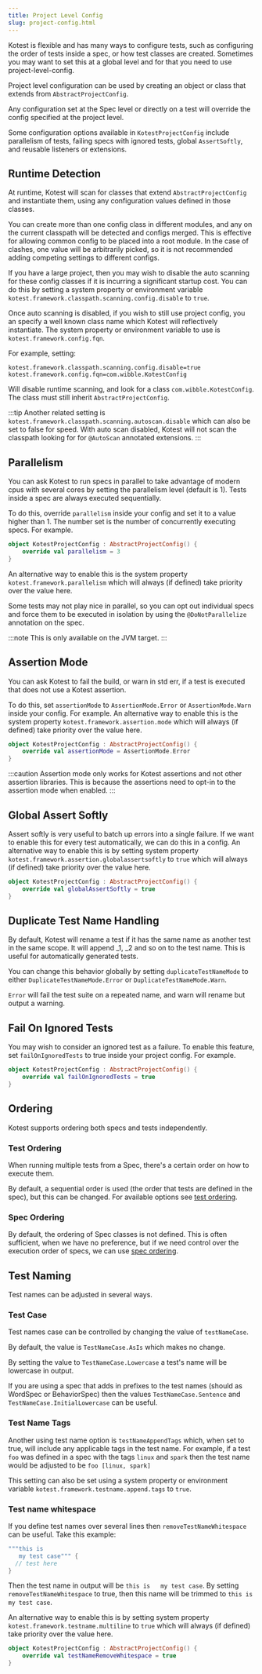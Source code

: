 ```yaml
---
title: Project Level Config
slug: project-config.html
---
```





Kotest is flexible and has many ways to configure tests, such as configuring the order of tests inside a spec, or how
test classes are created. Sometimes you may want to set this at a global level and for that you need to use
project-level-config.

Project level configuration can be used by creating an object or class that extends from `AbstractProjectConfig`.

Any configuration set at the Spec level or directly on a test will override the config specified at the project level.

Some configuration options available in `KotestProjectConfig` include parallelism of tests, failing specs with ignored
tests, global `AssertSoftly`, and reusable listeners or extensions.

## Runtime Detection

At runtime, Kotest will scan for classes that extend `AbstractProjectConfig` and instantiate them, using any
configuration values defined in those classes.

You can create more than one config class in different modules, and any on the current classpath will be detected and
configs merged. This is effective for allowing common config to be placed into a root module. In the case of clashes,
one value will be arbitrarily picked, so it is not recommended adding competing settings to different configs.

If you have a large project, then you may wish to disable the auto scanning for these config classes if it is incurring
a significant startup cost. You can do this by
setting a system property or environment variable `kotest.framework.classpath.scanning.config.disable` to `true`.

Once auto scanning is disabled, if you wish to still use project config, you an specify a well known class name which
Kotest will reflectively instantiate. The system property or environment variable to use
is `kotest.framework.config.fqn`.

For example, setting:

```
kotest.framework.classpath.scanning.config.disable=true
kotest.framework.config.fqn=com.wibble.KotestConfig
```

Will disable runtime scanning, and look for a class `com.wibble.KotestConfig`. The class must still
inherit `AbstractProjectConfig`.

:::tip
Another related setting is `kotest.framework.classpath.scanning.autoscan.disable` which can also be set to false for speed.
With auto scan disabled, Kotest will not scan the classpath looking for for `@AutoScan` annotated extensions.
:::

## Parallelism

You can ask Kotest to run specs in parallel to take advantage of modern cpus with several cores by setting the parallelism level (default is 1). Tests inside a spec are always executed sequentially.

To do this, override `parallelism` inside your config and set it to a value higher than 1.
The number set is the number of concurrently executing specs. For example.


```kotlin
object KotestProjectConfig : AbstractProjectConfig() {
    override val parallelism = 3
}
```

An alternative way to enable this is the system property `kotest.framework.parallelism` which will always (if defined) take priority over the value here.

Some tests may not play nice in parallel, so you can opt out individual specs and force them to be executed in isolation by using the `@DoNotParallelize` annotation on the spec.


:::note
This is only available on the JVM target.
:::






## Assertion Mode

You can ask Kotest to fail the build, or warn in std err, if a test is executed that does not use a Kotest assertion.

To do this, set `assertionMode` to `AssertionMode.Error` or `AssertionMode.Warn` inside your config. For example.
An alternative way to enable this is the system property `kotest.framework.assertion.mode` which will always (if defined) take priority over the value here.


```kotlin
object KotestProjectConfig : AbstractProjectConfig() {
    override val assertionMode = AssertionMode.Error
}
```


:::caution
Assertion mode only works for Kotest assertions and not other assertion libraries. This is because the assertions need to opt-in
to the assertion mode when enabled.
:::



## Global Assert Softly

Assert softly is very useful to batch up errors into a single failure. If we want to enable this for every test automatically, we can do this in a config.
An alternative way to enable this is by setting system property `kotest.framework.assertion.globalassertsoftly` to `true` which will always (if defined) take priority over the value here.

```kotlin
object KotestProjectConfig : AbstractProjectConfig() {
    override val globalAssertSoftly = true
}
```



## Duplicate Test Name Handling

By default, Kotest will rename a test if it has the same name as another test in the same scope. It will append _1, _2
and so on to the test name. This is useful for automatically generated tests.

You can change this behavior globally by setting `duplicateTestNameMode` to either `DuplicateTestNameMode.Error` or `DuplicateTestNameMode.Warn`.

`Error` will fail the test suite on a repeated name, and warn will rename but output a warning.


## Fail On Ignored Tests

You may wish to consider an ignored test as a failure.
To enable this feature, set `failOnIgnoredTests` to true inside your project config. For example.

```kotlin
object KotestProjectConfig : AbstractProjectConfig() {
    override val failOnIgnoredTests = true
}
```


## Ordering

Kotest supports ordering both specs and tests independently.

### Test Ordering

When running multiple tests from a Spec, there's a certain order on how to execute them.

By default, a sequential order is used (the order that tests are defined in the spec), but this can be changed. For available options see [test ordering](test_ordering.md).

### Spec Ordering

By default, the ordering of Spec classes is not defined. This is often sufficient, when we have no preference, but if we
need control over the execution order of specs, we can use [spec ordering](spec_ordering.md).


## Test Naming

Test names can be adjusted in several ways.

### Test Case

Test names case can be controlled by changing the value of `testNameCase`.

By default, the value is `TestNameCase.AsIs` which makes no change.

By setting the value to `TestNameCase.Lowercase` a test's name will be lowercase in output.

If you are using a spec that adds in prefixes to the test names (should as WordSpec or BehaviorSpec) then the
values `TestNameCase.Sentence` and `TestNameCase.InitialLowercase` can be useful.

### Test Name Tags

Another using test name option is `testNameAppendTags` which, when set to true, will include any applicable tags in the
test name.
For example, if a test `foo` was defined in a spec with the tags `linux` and `spark` then the test name would be
adjusted
to be `foo [linux, spark]`

This setting can also be set using a system property or environment variable `kotest.framework.testname.append.tags` to `true`.


### Test name whitespace

If you define test names over several lines then `removeTestNameWhitespace` can be useful. Take this example:

```kotlin
"""this is
   my test case""" {
  // test here
}
```

Then the test name in output will be `this is   my test case`. By setting `removeTestNameWhitespace` to true,
then this name will be trimmed to `this is my test case`.

An alternative way to enable this is by setting system property `kotest.framework.testname.multiline` to `true` which will always (if defined) take priority over the value here.

```kotlin
object KotestProjectConfig : AbstractProjectConfig() {
    override val testNameRemoveWhitespace = true
}
```

